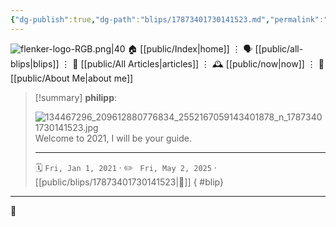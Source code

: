 ```yaml
---
{"dg-publish":true,"dg-path":"blips/17873401730141523.md","permalink":"/blips/17873401730141523/","title":"philipp on instagram @ 2021-01-01","created":"2021-01-01T16:00:00","updated":"2025-05-02T17:43:07"}
---
```



<div class="transclusion internal-embed is-loaded"><div class="markdown-embed">




![flenker-logo-RGB.png|40](/img/user/attachments/flenker-logo-RGB.png)
🏠 [[public/Index\|home]]  ⋮ 🗣️ [[public/all-blips\|blips]] ⋮  📝 [[public/All Articles\|articles]]  ⋮ 🕰️ [[public/now\|now]] ⋮ 🪪 [[public/About Me\|about me]]


</div></div>


> [!summary] **philipp**:
>
> ![134467296_209612880776834_2552167059143401878_n_17873401730141523.jpg](/img/user/attachments/134467296_209612880776834_2552167059143401878_n_17873401730141523.jpg)
> Welcome to 2021, I will be your guide.
> - - -
>
> 🗓️ <code>Fri, Jan 1, 2021</code>  · ✏️ <code> Fri, May 2, 2025</code>  · [[public/blips/17873401730141523\|🔗]]
{ #blip}


- - -

 👾
